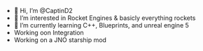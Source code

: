 - 👋 Hi, I’m @CaptinD2
- 👀 I’m interested in Rocket Engines & basicly everything rockets
- 🌱 I’m currently learning C++, Blueprints, and unreal engine 5
- Working oon Integration
- Working on a JNO starship mod

